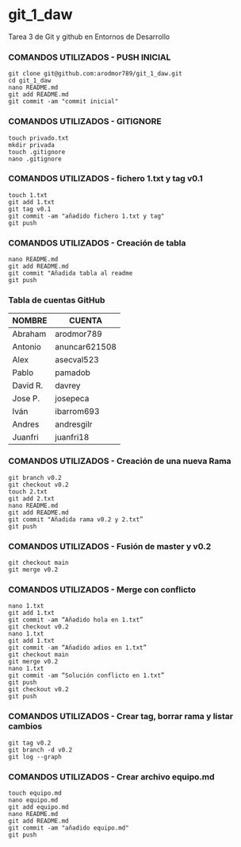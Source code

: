 # git_1_daw
Tarea 3 de Git y github en Entornos de Desarrollo

### COMANDOS UTILIZADOS - PUSH INICIAL
```
git clone git@github.com:arodmor789/git_1_daw.git
cd git_1_daw
nano README.md
git add README.md
git commit -am "commit inicial"
```

### COMANDOS UTILIZADOS - GITIGNORE
```
touch privado.txt
mkdir privada
touch .gitignore
nano .gitignore
```

### COMANDOS UTILIZADOS - fichero 1.txt y tag v0.1
```
touch 1.txt
git add 1.txt
git tag v0.1
git commit -am "añadido fichero 1.txt y tag"
git push
```

### COMANDOS UTILIZADOS - Creación de tabla
```
nano README.md
git add README.md
git commit "Añadida tabla al readme
git push
```

### Tabla de cuentas GitHub

| NOMBRE | CUENTA |
| ------ | ------ |
| Abraham | arodmor789 |
| Antonio | anuncar621508 |
| Alex | asecval523 |
| Pablo | pamadob |
| David R. | davrey |
| Jose P. | josepeca |
| Iván | ibarrom693 |
| Andres | andresgilr |
| Juanfri | juanfri18 |

### COMANDOS UTILIZADOS - Creación de una nueva Rama
```
git branch v0.2
git checkout v0.2
touch 2.txt
git add 2.txt
nano README.md
git add README.md
git commit "Añadida rama v0.2 y 2.txt”
git push
```

### COMANDOS UTILIZADOS - Fusión de master y v0.2
```
git checkout main
git merge v0.2
```

### COMANDOS UTILIZADOS - Merge con conflicto
```
nano 1.txt
git add 1.txt
git commit -am “Añadido hola en 1.txt”
git checkout v0.2
nano 1.txt
git add 1.txt 
git commit -am “Añadido adios en 1.txt”
git checkout main
git merge v0.2
nano 1.txt
git commit -am “Solución conflicto en 1.txt”
git push
git checkout v0.2
git push
```

### COMANDOS UTILIZADOS - Crear tag, borrar rama y listar cambios
```
git tag v0.2
git branch -d v0.2
git log --graph
```

### COMANDOS UTILIZADOS - Crear archivo equipo.md
```
touch equipo.md
nano equipo.md
git add equipo.md
nano README.md
git add README.md
git commit -am "añadido equipo.md"
git push
